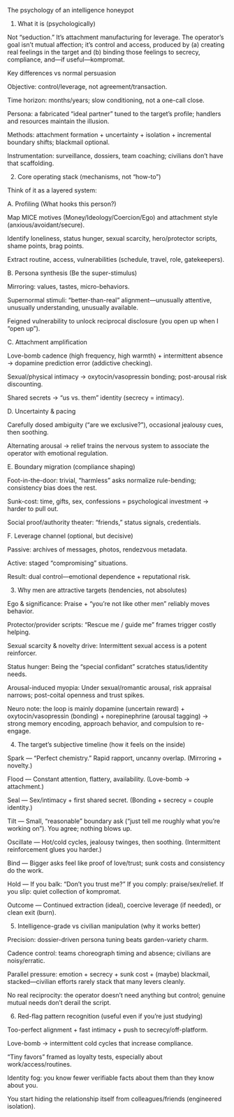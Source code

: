 The psychology of an intelligence honeypot
1) What it is (psychologically)

Not “seduction.” It’s attachment manufacturing for leverage. The operator’s goal isn’t mutual affection; it’s control and access, produced by (a) creating real feelings in the target and (b) binding those feelings to secrecy, compliance, and—if useful—kompromat.

Key differences vs normal persuasion

Objective: control/leverage, not agreement/transaction.

Time horizon: months/years; slow conditioning, not a one-call close.

Persona: a fabricated “ideal partner” tuned to the target’s profile; handlers and resources maintain the illusion.

Methods: attachment formation + uncertainty + isolation + incremental boundary shifts; blackmail optional.

Instrumentation: surveillance, dossiers, team coaching; civilians don’t have that scaffolding.

2) Core operating stack (mechanisms, not “how-to”)

Think of it as a layered system:

A. Profiling (What hooks this person?)

Map MICE motives (Money/Ideology/Coercion/Ego) and attachment style (anxious/avoidant/secure).

Identify loneliness, status hunger, sexual scarcity, hero/protector scripts, shame points, brag points.

Extract routine, access, vulnerabilities (schedule, travel, role, gatekeepers).

B. Persona synthesis (Be the super-stimulus)

Mirroring: values, tastes, micro-behaviors.

Supernormal stimuli: “better-than-real” alignment—unusually attentive, unusually understanding, unusually available.

Feigned vulnerability to unlock reciprocal disclosure (you open up when I “open up”).

C. Attachment amplification

Love-bomb cadence (high frequency, high warmth) + intermittent absence → dopamine prediction error (addictive checking).

Sexual/physical intimacy → oxytocin/vasopressin bonding; post-arousal risk discounting.

Shared secrets → “us vs. them” identity (secrecy = intimacy).

D. Uncertainty & pacing

Carefully dosed ambiguity (“are we exclusive?”), occasional jealousy cues, then soothing.

Alternating arousal → relief trains the nervous system to associate the operator with emotional regulation.

E. Boundary migration (compliance shaping)

Foot-in-the-door: trivial, “harmless” asks normalize rule-bending; consistency bias does the rest.

Sunk-cost: time, gifts, sex, confessions = psychological investment → harder to pull out.

Social proof/authority theater: “friends,” status signals, credentials.

F. Leverage channel (optional, but decisive)

Passive: archives of messages, photos, rendezvous metadata.

Active: staged “compromising” situations.

Result: dual control—emotional dependence + reputational risk.

3) Why men are attractive targets (tendencies, not absolutes)

Ego & significance: Praise + “you’re not like other men” reliably moves behavior.

Protector/provider scripts: “Rescue me / guide me” frames trigger costly helping.

Sexual scarcity & novelty drive: Intermittent sexual access is a potent reinforcer.

Status hunger: Being the “special confidant” scratches status/identity needs.

Arousal-induced myopia: Under sexual/romantic arousal, risk appraisal narrows; post-coital openness and trust spikes.

Neuro note: the loop is mainly dopamine (uncertain reward) + oxytocin/vasopressin (bonding) + norepinephrine (arousal tagging) → strong memory encoding, approach behavior, and compulsion to re-engage.

4) The target’s subjective timeline (how it feels on the inside)

Spark — “Perfect chemistry.” Rapid rapport, uncanny overlap. (Mirroring + novelty.)

Flood — Constant attention, flattery, availability. (Love-bomb → attachment.)

Seal — Sex/intimacy + first shared secret. (Bonding + secrecy = couple identity.)

Tilt — Small, “reasonable” boundary ask (“just tell me roughly what you’re working on”). You agree; nothing blows up.

Oscillate — Hot/cold cycles, jealousy twinges, then soothing. (Intermittent reinforcement glues you harder.)

Bind — Bigger asks feel like proof of love/trust; sunk costs and consistency do the work.

Hold — If you balk: “Don’t you trust me?” If you comply: praise/sex/relief. If you slip: quiet collection of kompromat.

Outcome — Continued extraction (ideal), coercive leverage (if needed), or clean exit (burn).

5) Intelligence-grade vs civilian manipulation (why it works better)

Precision: dossier-driven persona tuning beats garden-variety charm.

Cadence control: teams choreograph timing and absence; civilians are noisy/erratic.

Parallel pressure: emotion + secrecy + sunk cost + (maybe) blackmail, stacked—civilian efforts rarely stack that many levers cleanly.

No real reciprocity: the operator doesn’t need anything but control; genuine mutual needs don’t derail the script.

6) Red-flag pattern recognition (useful even if you’re just studying)

Too-perfect alignment + fast intimacy + push to secrecy/off-platform.

Love-bomb → intermittent cold cycles that increase compliance.

“Tiny favors” framed as loyalty tests, especially about work/access/routines.

Identity fog: you know fewer verifiable facts about them than they know about you.

You start hiding the relationship itself from colleagues/friends (engineered isolation).